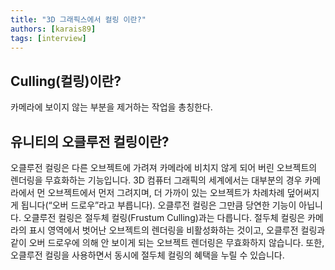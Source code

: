 ```yaml
---
title: "3D 그래픽스에서 컬링 이란?"
authors: [karais89]
tags: [interview]
---
```


## Culling(컬링)이란?

카메라에 보이지 않는 부분을 제거하는 작업을 총칭한다.

## 유니티의 오클루전 컬링이란?

오클루전 컬링은 다른 오브젝트에 가려져 카메라에 비치지 않게 되어 버린 오브젝트의 렌더링을 무효화하는 기능입니다. 3D 컴퓨터 그래픽의 세계에서는 대부분의 경우 카메라에서 먼 오브젝트에서 먼저 그려지며, 더 가까이 있는 오브젝트가 차례차례 덮어써지게 됩니다(“오버 드로우”라고 부릅니다). 오클루전 컬링은 그만큼 당연한 기능이 아닙니다. 오클루전 컬링은 절두체 컬링(Frustum Culling)과는 다릅니다. 절두체 컬링은 카메라의 표시 영역에서 벗어난 오브젝트의 렌더링을 비활성화하는 것이고, 오클루전 컬링과 같이 오버 드로우에 의해 안 보이게 되는 오브젝트 렌더링은 무효화하지 않습니다. 또한,오클루전 컬링을 사용하면서 동시에 절두체 컬링의 혜택을 누릴 수 있습니다.